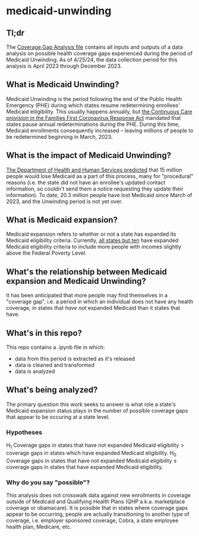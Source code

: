 # medicaid-unwinding

## Tl;dr
The [Coverage Gap Analysis file](https://github.com/Zrrrpy/medicaid-unwinding/blob/main/coverage_gap_analysis.ipynb) contains all inputs and outputs of a data analysis on possible health coverage gaps experienced during the period of Medicaid Unwinding. As of 4/25/24, the data collection period for this analysis is April 2023 through December 2023. 

## What is Medicaid Unwinding?
Medicaid Unwinding is the period following the end of the Public Health Emergency (PHE) during which states resume redetermining enrollees' Medicaid eiligibility. This usually happens annually, but [the Continuous Care provision in the Families First Coronavirus Response Act](https://www.kff.org/medicaid/issue-brief/10-things-to-know-about-the-unwinding-of-the-medicaid-continuous-enrollment-provision/#:~:text=At%20the%20start%20of%20the,exchange%20for%20enhanced%20federal%20funding.) mandated that states pause annual redeterminations during the PHE. During this time, Medicaid enrollments consequently increased – leaving millions of people to be redetermined beginning in March, 2023. 

## What is the impact of Medicaid Unwinding?
[The Department of Health and Human Services predicted](https://aspe.hhs.gov/sites/default/files/documents/dc73e82abf7fc26b6a8e5cc52ae42d48/aspe-end-mcaid-continuous-coverage.pdf) that 15 million people would lose Medicaid as a part of this process, many for "procedural" reasons (i.e. the state did not have an enrollee's updated contact information, so couldn't send them a notice requesting they update their information). To date, 20.3 million people have lost Medicaid since March of 2023, and the Unwinding period is not yet over. 

## What is Medicaid expansion?
Medicaid expansion refers to whether or not a state has expanded its Medicaid eligibility criteria. Currently, [all states but ten](https://www.kff.org/affordable-care-act/issue-brief/status-of-state-medicaid-expansion-decisions-interactive-map/) have expanded Medicaid eligibility criteria to include more people with incomes slightly above the Federal Poverty Level.

## What's the relationship between Medicaid expansion and Medicaid Unwinding?
It has been anticipated that more people may find themselves in a "coverage gap", i.e. a period in which an individual does not have any health coverage, in states that _have not_ expanded Medicaid than it states that have.

## What's in this repo?
This repo contains a .ipynb file in which: 
- data from this period is extracted as it's released
- data is cleaned and transformed
- data is analyzed

## What's being analyzed?
The primary question this work seeks to answer is what role a state's Medicaid expansion status plays in the number of possible coverage gaps that appear to be occuring at a state level. 

### Hypotheses
H<sub>1</sub> Coverage gaps in states that have not expanded Medicaid eligibility > coverage gaps in states which have expanded Medicaid eligibility.
H<sub>0</sub> Coverage gaps in states that have not expanded Medicaid eligibility ≤ coverage gaps in states that have expanded Medicaid eligibility.

### Why do you say "possible"?
This analysis does not crosswalk data against new enrollments in coverage outside of Medicaid and Qualifying Health Plans (QHP a.k.a. marketplace coverage or obamacare). It is possible that in states where coverage gaps appear to be occurring, people are actually transitioning to another type of coverage, i.e. employer sponsored coverage, Cobra, a state employee health plan, Medicare, etc.
